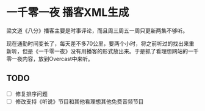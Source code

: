 # 一千零一夜 播客XML生成

梁文道《八分》播客主要是时事评论，而且周三周五一周只更新两集不够听。

现在通勤时间变长了，每天差不多70公里，要两个小时，将之前听过的找出来重新听，但是《一千零一夜》没有用播客的形式放出来。于是抓了看理想网站的一千零一夜内容，放到Overcast中来听。

## TODO
- [ ] 修复排序问题
- [ ] 修改支持《听说》节目和其他看理想其他免费音频节目